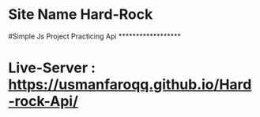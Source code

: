 
# Site Name Hard-Rock
#Simple Js Project Practicing Api       ******************
# Live-Server : https://usmanfaroqq.github.io/Hard-rock-Api/

